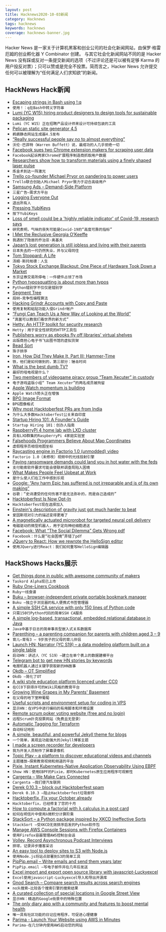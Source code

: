 ```yaml
---
layout: post
title: Hacknews2020-10-03新闻
category: Hacknews
tags: hacknews
keywords: hacknews
coverage: hacknews-banner.jpg
---
```


Hacker News 是一家关于计算机黑客和创业公司的社会化新闻网站，由保罗·格雷厄姆的创业孵化器 Y Combinator 创建。
与其它社会化新闻网站不同的是 Hacker News 没有踩或反对一条提交新闻的选项（不过评论还是可以被有足够 Karma 的用户投反对票）；只可以赞或是完全不投票。简而言之，Hacker News 允许提交任何可以被理解为“任何满足人们求知欲”的新闻。

## HackNews Hack新闻


- [Escaping strings in Bash using !:q](https://til.simonwillison.net/til/til/bash_escaping-a-string.md)
- `使用！：q在Bash中转义字符串`
- [Lumi (YC W15) hiring product designers to design tools for sustainable packaging](https://www.lumi.com/jobs/lead-product-designer)
- `Lumi（YC W15）正在招聘产品设计师来设计可持续包装的工具`
- [Pelican static site generator 4.5](https://blog.getpelican.com/category/news.html)
- `鹈鹕静态网站生成器4.5发布`
- [“Really successful people say no to almost everything”](https://www.inc.com/marcel-schwantes/warren-buffett-says-this-is-1-simple-habit-that-separates-successful-people-from-everyone-else.html)
- `沃伦·巴菲特（Warren Buffett）说，最成功的人几乎拒绝一切`
- [Facebook sues two Chrome extension makers for scraping user data](https://www.zdnet.com/article/facebook-sues-two-chrome-extension-makers-for-scraping-user-data/)
- `Facebook起诉两家Chrome扩展程序制造商抓取用户数据`
- [Researchers show how to transform materials using a finely shaped laser pulse](https://www.quantamagazine.org/alchemy-arrives-in-a-burst-of-laser-light-20200930/)
- `炼金术到达一阵激光`
- [Trello co-founder Michael Pryor on pandering to power users](https://www.theregister.com/2020/09/30/trello_pryor/)
- `Trello联合创始人Michael Pryor致力于迎合高级用户`
- [Samsung Ads – Demand-Side Platform](https://www.samsung.com/us/business/samsungads/)
- `三星广告–需求方平台`
- [Logging Everyone Out](https://lists.wikimedia.org/pipermail/wikitech-l/2020-October/093922.html)
- `退出所有人`
- [Pressing YubiKeys](https://bert.org/2020/10/01/pressing-yubikeys/)
- `按下YubiKeys`
- [Loss of smell could be a 'highly reliable indicator' of Covid-19, research says](https://www.cnn.com/2020/10/01/health/covid-19-symptom-smell-loss-taste-loss-study-wellness/index.html)
- `研究表明，气味的丧失可能是Covid-19的“高度可靠的指标”`
- [I Met the Reclusive Georgia O’Keeffe](https://www.newyorker.com/culture/personal-history/how-i-met-the-reclusive-georgia-okeeffe)
- `我遇到了隐居的乔治亚·奥基夫`
- [Japan’s lost generation is still jobless and living with their parents](https://www.bloomberg.com/features/2020-japan-lost-generation/)
- `日本失去的一代仍然失业，并与父母同住`
- [Tom Stoppard: A Life](https://literaryreview.co.uk/the-long-road-to-leopoldstadt)
- `汤姆·斯托帕德：人生`
- [Tokyo Stock Exchange Blackout: One Piece of Hardware Took Down a Market](https://www.bloomberg.com/news/articles/2020-10-02/how-one-piece-of-hardware-took-down-a-6-trillion-stock-market)
- `东京证券交易所停电：一件硬件占领了市场`
- [Python typosquatting is about more than typos](https://www.iqt.org/bewear-python-typosquatting-is-about-more-than-typos/)
- `Python错别字不仅仅是错别字`
- [Segment Tree](https://cp-algorithms.com/data_structures/segment_tree.html)
- `段树–竞争性编程算法`
- [Hacking Grindr Accounts with Copy and Paste](https://www.troyhunt.com/hacking-grindr-accounts-with-copy-and-paste/)
- `使用复制和粘贴功能入侵Grindr帐户`
- [“Fungi Can Teach Us a New Way of Looking at the World”](https://www.spiegel.de/international/zeitgeist/mushroom-expert-merlin-sheldrake-fungi-can-teach-us-a-new-way-of-looking-at-the-world-a-a3dd9530-dc15-4aa9-bb03-b23e1adc7e2f)
- `“真菌可以教我们看世界的新方式”`
- [Hetty: An HTTP toolkit for security research](https://github.com/dstotijn/hetty)
- `Hetty：用于安全性研究的HTTP工具包`
- [Publishers worry as ebooks fly off libraries' virtual shelves](https://www.wired.com/story/publishers-worry-ebooks-libraries-virtual-shelves/)
- `出版商担心电子书飞出图书馆的虚拟货架`
- [Bead Sort](https://karthikkaranth.me/blog/bead-sort/)
- `珠子排序`
- [Iron, How Did They Make It, Part III: Hammer-Time](https://acoup.blog/2020/10/02/collections-iron-how-did-they-make-it-part-iii-hammer-time/)
- `铁，他们是如何做到的，第三部分：锤击时间`
- [What is the best dumb TV?](https://pointerclicker.com/best-dumb-tv/)
- `最好的哑电视是什么？`
- [Two members of videogame piracy group “Team Xecuter” in custody](https://www.justice.gov/opa/pr/two-members-notorious-videogame-piracy-group-team-xecuter-custody)
- `电子游戏盗版小组“ Team Xecuter”的两名成员被拘留`
- [Apple Watch momentum is building](https://www.aboveavalon.com/notes/2020/9/30/apple-watch-momentum-is-building)
- `Apple Watch势头正在增强`
- [BPG Image Format](https://bellard.org/bpg/)
- `BPG图像格式`
- [Why most Hacktoberfest PRs are from India](https://pulkitsharma07.github.io/2020/10/02/hacktoberfest-india/)
- `为什么大多数Hacktoberfest公关来自印度`
- [Startup Hiring 101: A Founder's Guide](https://www.notion.so/Startup-Hiring-101-A-Founder-s-Guide-946dad6dd9fd433abdd12338a83e931f)
- `Startup Hiring 101：创办人指南`
- [RaspberryPi 4 home lab with LXD cluster](https://discuss.linuxcontainers.org/t/lxd-cluster-on-raspberry-pi-4/9076)
- `具有LXD群集的RaspberryPi 4家庭实验室`
- [Falsehoods Programmers Believe About Map Coordinates](https://engineering.kablamo.com.au/posts/2020/falsehoods-about-map-coordinates)
- `虚假程序员相信地图坐标`
- [Raycasting engine in Factorio 1.0 (unmodded) video](https://www.youtube.com/watch?v=28UzqVz1r24)
- `Factorio 1.0（未修改）视频中的光线投射引擎`
- [Paying ransomware demands could land you in hot water with the feds](https://arstechnica.com/tech-policy/2020/10/paying-ransomware-demands-could-land-you-in-hot-water-with-the-feds/)
- `支付勒索软件要求可能会使联邦调查局陷入困境`
- [What Makes People Feel Upbeat at Work](https://www.newyorker.com/science/maria-konnikova/what-makes-people-feel-upbeat-at-work)
- `是什么使人们在工作中感到乐观`
- [Google: “Any harm Epic has suffered is not irreparable and is of its own making”](http://www.fosspatents.com/2020/10/google-sounds-like-apple-in-new-court.html)
- `谷歌：“史诗遭受的任何伤害不是无法弥补的，而是自己造成的”`
- [Hacktoberfest Is Now Opt-In](https://github.com/digitalocean/hacktoberfest/pull/596)
- `Hacktoberfest现在选择加入`
- [Einstein's description of gravity just got much harder to beat](https://phys.org/news/2020-10-einstein-description-gravity-harder.html)
- `爱因斯坦对引力的描述变得更难了`
- [A magnetically actuated microrobot for targeted neural cell delivery](https://advances.sciencemag.org/content/6/39/eabb5696.full)
- `电磁驱动的微型机器人，用于定向神经细胞递送`
- [Facebook: What “The Social Dilemma” Gets Wrong pdf](https://about.fb.com/wp-content/uploads/2020/10/What-The-Social-Dilemma-Gets-Wrong.pdf)
- `Facebook：什么是“社会困境”弄错了pdf`
- [JQuery to React: How we rewrote the HelloSign editor](https://dropbox.tech/application/jquery-to-react--how-we-rewrote-the-hellosign-editor)
- `使用JQuery进行React：我们如何重写HelloSign编辑器`


## HackShows Hacks展示

- [ Get things done in public with awesome community of makers](https://taskord.com)
- `Taskord Alpha现已上市`
- [ Ruby One-Liners Cookbook](https://learnbyexample.github.io/learn_ruby_oneliners/one-liner-introduction.html)
- `Ruby一线食谱`
- [ Buku – browser-independent private portable bookmark manager](https://github.com/jarun/buku)
- `Buku –独立于浏览器的私人便携式书签管理器`
- [ A simple SSH CA service with only 150 lines of Python code](https://github.com/lgxz/sshca)
- `只需150行Python代码的简单SSH CA服务`
- [ A simple log-based, transactional, embedded relational database in Java](https://github.com/codr7/jappkit/tree/master/src/codr7/jappkit/db)
- `Java中基于日志的简单事务型嵌入式关系数据库`
- [ Parenthing – a parenting companion for parents with children aged 3 – 9](https://apps.apple.com/us/app/id1527726584)
- `育儿–育有3 – 9岁孩子的父母的育儿伴侣`
- [Launch HN: Narrator (YC S19) – a data modeling platform built on a single table](item?id=24640540)
- `启动HN：讲述人（YC S19）–建立在单个表上的数据建模平台`
- [ Telegram bot to get new HN stories by keywords](https://solus.life/hnbuzz/)
- `电报机器人通过关键字获取新的HN故事`
- [ Okdb – OT Simplified](https://okdb.io/)
- `Okdb –简化了OT`
- [ A wiki style education platform licenced under CC0](https://ambitionsapp.com/)
- `在CC0下获得许可的Wiki风格的教育平台`
- [ Growing Wine Grapes in My Parents' Basement](https://www.hefvin.com/)
- `在父母的地下室种葡萄`
- [ Useful scripts and environment setup for coding in VPS](https://github.com/cris691/environments.git.git)
- `显示HN：在VPS中进行编码的有用脚本和环境设置`
- [ Remote scrum poker voting website (free and no login)](https://poker-planning.com/)
- `远程Scrum扑克投票网站（免费且无登录）`
- [ Automatic Tagging for Terraform](https://github.com/env0/terratag)
- `自动标记地形`
- [ A simple, beautiful, and powerful Jekyll theme for blogs](https://github.com/vszhub/not-pure-poole)
- `一个简单，美观且功能强大的Jekyll博客主题`
- [ I made a screen recorder for developers](https://vasai.app)
- `我为开发人员制作了屏幕录像机`
- [ Topic Play – a platform to discover educational videos and channels](https://topicplay.com)
- `主题播放–探索教育视频和频道的平台`
- [ Pixie, Instant Kubernetes-Native Application Observability Using EBPF](https://pixielabs.ai)
- `Show HN：使用EBPF的Pixie，即时Kubernetes原生应用程序可观察性`
- [ Cargenta – We Make Cars Connected](item?id=24656165)
- `Cargenta –我们使汽车联网`
- [ Derek 0.10.3 – block out Hacktoberfest spam](https://github.com/alexellis/derek/releases/tag/0.10.3)
- `Derek 0.10.3 –阻止Hacktoberfest垃圾邮件`
- [ Hacktoberfix, Fix your October already](https://github.com/SanketDG/hacktoberfix)
- `Hacktoberfix，已经修复了您的十月`
- [ How to compute a factorial with λ calculus in a post card](http://lambdaway.free.fr/lambdawalks/?view=lambdafact)
- `如何在明信片中使用λ微积分计算阶乘`
- [ StackSort – a Python package inspired by XKCD Ineffective Sorts](https://github.com/buckley-w-david/stacksort)
- `StackSort –受XKCD无效排序启发的Python软件包`
- [ Manage AWS Console Sessions with Firefox Containers](https://github.com/wulfmann/aws-coco)
- `使用Firefox容器管理AWS控制台会话`
- [ Volley, Record Asynchronous Podcast Interviews](https://www.usevolley.com/)
- `排球，记录异步播客采访`
- [ An easy tool to deploy sites to S3 with Node.js](https://github.com/JeremyPlease/s3-easy-deploy)
- `使用Node.js将站点部署到S3的简单工具`
- [ PipPip.email – Write emails and send them years later](https://pippip.email)
- `PipPip.email –写电子邮件并在几年后发送`
- [ Excel import and export open source library with javascript-Luckyexcel](https://github.com/mengshukeji/Luckyexcel/)
- `Excel使用javascript-Luckyexcel导入和导出开源库`
- [ Gnod Search – Compare search results across search engines](https://www.gnod.com/search/)
- `no头搜索–比较各个搜索引擎的搜索结果`
- [ A curated collection of special locations in Google Street View](https://streetviews.earth)
- `显示HN：精选的Google街景中的特殊位置`
- [ The only diary app with a community and features to boost mental health](https://www.goodnightjournal.com/)
- `唯一具有社区功能的日记应用程序，可促进心理健康`
- [ Parima - Launch Your Website using AWS in Minutes](https://github.com/formkiq/parima)
- `Parima-在几分钟内使用AWS启动您的网站`

